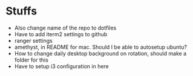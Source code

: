 # Stuffs
- Also change name of the repo to dotfiles
- Have to add iterm2 settings to github
- ranger settings
- amethyst, in README for mac. Should I be able to autosetup ubuntu?
- How to change daily desktop background on rotation, should make a folder for this
- Have to setup i3 configuration in here
